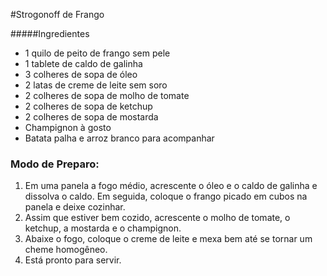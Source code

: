 #Strogonoff de Frango

#####Ingredientes

- 1 quilo de peito de frango sem pele
- 1 tablete de caldo de galinha
- 3 colheres de sopa de óleo
- 2 latas de creme de leite sem soro
- 2 colheres de sopa de molho de tomate
- 2 colheres de sopa de ketchup
- 2 colheres de sopa de mostarda
- Champignon à gosto
- Batata palha e arroz branco para acompanhar



### Modo de Preparo:

1. Em uma panela a fogo médio, acrescente o óleo e o caldo de galinha e dissolva o caldo. Em seguida, coloque o frango picado em cubos na panela e deixe cozinhar.
2. Assim que estiver bem cozido, acrescente o molho de tomate, o ketchup, a mostarda e o champignon.
3. Abaixe o fogo, coloque o creme de leite e mexa bem até se tornar um cheme homogêneo.
4. Está pronto para servir.